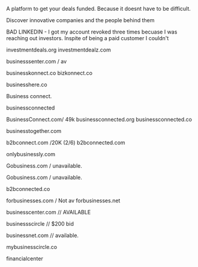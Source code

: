 A platform to get your deals funded. 
Because it doesnt have to be difficult. 

Discover innovative companies and the people behind them



BAD LINKEDIN -
I got my account revoked three times becuase I was reaching out investors. 
Inspite of being a paid customer I couldn't 


investmentdeals.org
investmentdealz.com

businesssenter.com  / av 

businesskonnect.co
bizkonnect.co 

businesshere.co

Business connect. 


businessconnected

BusinessConnect.com/  49k
businessconnected.org
businessconnected.co

businesstogether.com

b2bconnect.com /20K (2/6)
b2bconnected.com

onlybusinessly.com 

Gobusiness.com  / unavailable. 

Gobusiness.com  / unavailable. 

b2bconnected.co

forbusinesses.com / Not av
forbusinesses.net

businesscenter.com // AVAILABLE

businessscircle // $200 bid

businessnet.com  // available. 

mybusinesscircle.co 


financialcenter



